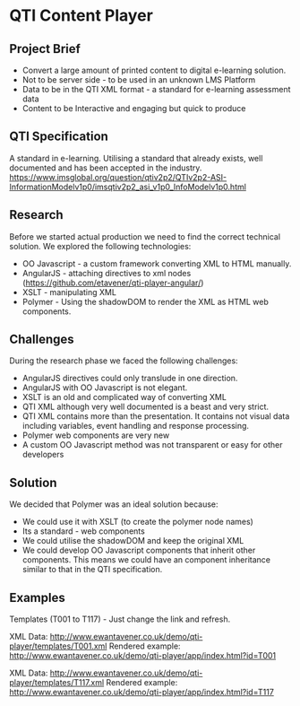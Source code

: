 # QTI Content Player #

## Project Brief ##
* Convert a large amount of printed content to digital e-learning solution.
* Not to be server side - to be used in an unknown LMS Platform
* Data to be in the QTI XML format - a standard for e-learning assessment data
* Content to be Interactive and engaging but quick to produce

## QTI Specification ##
A standard in e-learning. Utilising a standard that already exists, well documented and has been accepted in the industry.
https://www.imsglobal.org/question/qtiv2p2/QTIv2p2-ASI-InformationModelv1p0/imsqtiv2p2_asi_v1p0_InfoModelv1p0.html

## Research ##
Before we started actual production we need to find the correct technical solution. We explored the following technologies:
* OO Javascript - a custom framework converting XML to HTML manually.
* AngularJS - attaching directives to xml nodes (https://github.com/etavener/qti-player-angular/)
* XSLT - manipulating XML
* Polymer - Using the shadowDOM to render the XML as HTML web components.


## Challenges ##
During the research phase we faced the following challenges:
* AngularJS directives could only translude in one direction.
* AngularJS with OO Javascript is not elegant.
* XSLT is an old and complicated way of converting XML
* QTI XML although very well documented is a beast and very strict.
* QTI XML contains more than the presentation. It contains not visual data including variables, event handling and response processing.
* Polymer web components are very new
* A custom OO Javascript method was not transparent or easy for other developers

## Solution ##
We decided that Polymer was an ideal solution because:
* We could use it with XSLT (to create the polymer node names)
* Its a standard - web components
* We could utilise the shadowDOM and keep the original XML
* We could develop OO Javascript components that inherit other components. This means we could have an component inheritance similar to that in the QTI specification.

## Examples ##
Templates (T001 to T117) - Just change the link and refresh.

XML Data:
http://www.ewantavener.co.uk/demo/qti-player/templates/T001.xml
Rendered example:
http://www.ewantavener.co.uk/demo/qti-player/app/index.html?id=T001

XML Data:
http://www.ewantavener.co.uk/demo/qti-player/templates/T117.xml
Rendered example:
http://www.ewantavener.co.uk/demo/qti-player/app/index.html?id=T117
